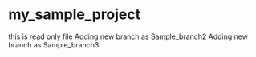 # my_sample_project
this is read only file
Adding new branch as Sample_branch2
Adding new branch as Sample_branch3
